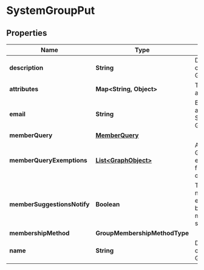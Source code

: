 

# SystemGroupPut


## Properties

| Name | Type | Description | Notes |
|------------ | ------------- | ------------- | -------------|
|**description** | **String** | Description of a System Group |  [optional] |
|**attributes** | **Map&lt;String, Object&gt;** | The graph attributes. |  [optional] |
|**email** | **String** | Email address of a System Group |  [optional] |
|**memberQuery** | [**MemberQuery**](MemberQuery.md) |  |  [optional] |
|**memberQueryExemptions** | [**List&lt;GraphObject&gt;**](GraphObject.md) | Array of GraphObjects exempted from the query |  [optional] |
|**memberSuggestionsNotify** | **Boolean** | True if notification emails are to be sent for membership suggestions. |  [optional] |
|**membershipMethod** | **GroupMembershipMethodType** |  |  [optional] |
|**name** | **String** | Display name of a System Group. |  |



